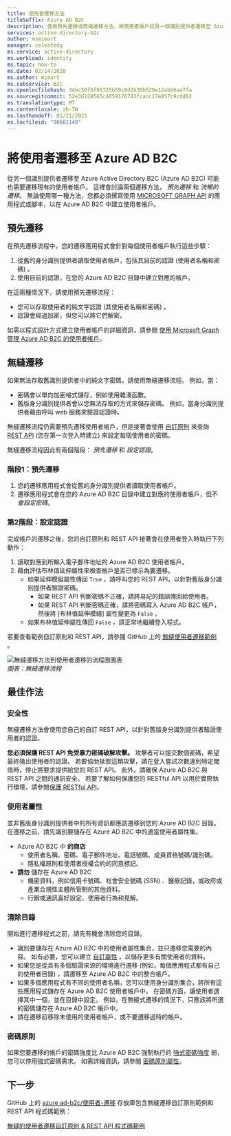 ```yaml
---
title: 使用者遷移方法
titleSuffix: Azure AD B2C
description: 使用預先遷移或無縫遷移方法，將使用者帳戶從另一個識別提供者遷移至 Azure AD B2C。
services: active-directory-b2c
author: msmimart
manager: celestedg
ms.service: active-directory
ms.workload: identity
ms.topic: how-to
ms.date: 02/14/2020
ms.author: mimart
ms.subservice: B2C
ms.openlocfilehash: 34bc50f5f95725b59c0d2b30b529e12abb6aa7fa
ms.sourcegitcommit: 52e3d220565c4059176742fcacc17e857c9cdd02
ms.translationtype: MT
ms.contentlocale: zh-TW
ms.lasthandoff: 01/21/2021
ms.locfileid: "98661148"
---
```

# <a name="migrate-users-to-azure-ad-b2c"></a>將使用者遷移至 Azure AD B2C

從另一個識別提供者遷移至 Azure Active Directory B2C (Azure AD B2C) 可能也需要遷移現有的使用者帳戶。 這裡會討論兩個遷移方法， *預先遷移* 和 *流暢的遷移*。 無論使用哪一種方法，您都必須撰寫使用 [MICROSOFT GRAPH API](microsoft-graph-operations.md) 的應用程式或腳本，以在 Azure AD B2C 中建立使用者帳戶。

## <a name="pre-migration"></a>預先遷移

在預先遷移流程中，您的遷移應用程式會針對每個使用者帳戶執行這些步驟：

1. 從舊的身分識別提供者讀取使用者帳戶，包括其目前的認證 (使用者名稱和密碼) 。
1. 使用目前的認證，在您的 Azure AD B2C 目錄中建立對應的帳戶。

在這兩種情況下，請使用預先遷移流程：

- 您可以存取使用者的純文字認證 (其使用者名稱和密碼) 。
- 認證會經過加密，但您可以將它們解密。

如需以程式設計方式建立使用者帳戶的詳細資訊，請參閱 [使用 Microsoft Graph 管理 Azure AD B2C 的使用者帳戶](microsoft-graph-operations.md)。

## <a name="seamless-migration"></a>無縫遷移

如果無法存取舊識別提供者中的純文字密碼，請使用無縫遷移流程。 例如，當：

- 密碼會以單向加密格式儲存，例如使用雜湊函數。
- 舊版身分識別提供者會以您無法存取的方式來儲存密碼。 例如，當身分識別提供者藉由呼叫 web 服務來驗證認證時。

無縫遷移流程仍需要預先遷移使用者帳戶，但是接著會使用 [自訂原則](custom-policy-get-started.md) 來查詢 [REST API](custom-policy-rest-api-intro.md) (您在第一次登入時建立) 來設定每個使用者的密碼。

無縫遷移流程因此有兩個階段： *預先遷移* 和 *設定認證*。

### <a name="phase-1-pre-migration"></a>階段1：預先遷移

1. 您的遷移應用程式會從舊的身分識別提供者讀取使用者帳戶。
1. 遷移應用程式會在您的 Azure AD B2C 目錄中建立對應的使用者帳戶，但不 *會設定密碼*。

### <a name="phase-2-set-credentials"></a>第2階段：設定認證

完成帳戶的遷移之後，您的自訂原則和 REST API 接著會在使用者登入時執行下列動作：

1. 讀取對應到所輸入電子郵件地址的 Azure AD B2C 使用者帳戶。
1. 藉由評估布林值延伸屬性來檢查帳戶是否已標示為要遷移。
    - 如果延伸模組屬性傳回 `True` ，請呼叫您的 REST API，以針對舊版身分識別提供者驗證密碼。
      - 如果 REST API 判斷密碼不正確，請將易記的錯誤傳回給使用者。
      - 如果 REST API 判斷密碼正確，請將密碼寫入 Azure AD B2C 帳戶，然後將 [布林值延伸模組] 屬性變更為 `False` 。
    - 如果布林值延伸屬性傳回 `False` ，請正常地繼續登入程式。

若要查看範例自訂原則和 REST API，請參閱 GitHub 上的 [無縫使用者遷移範例](https://aka.ms/b2c-account-seamless-migration) 。

![無縫遷移方法到使用者遷移的流程圖圖表](./media/user-migration/diagram-01-seamless-migration.png)<br />*圖表：無縫遷移流程*

## <a name="best-practices"></a>最佳作法

### <a name="security"></a>安全性

無縫遷移方法會使用您自己的自訂 REST API，以針對舊版身分識別提供者驗證使用者的認證。

**您必須保護 REST API 免受暴力密碼破解攻擊。** 攻擊者可以提交數個密碼，希望最終猜出使用者的認證。 若要協助抵禦這類攻擊，請在登入嘗試次數達到特定閾值時，停止將要求提供給您的 REST API。 此外，請確保 Azure AD B2C 與 REST API 之間的通訊安全。 若要了解如何保護您的 RESTful API 以用於實際執行環境，請參閱[保護 RESTful API](secure-rest-api.md)。

### <a name="user-attributes"></a>使用者屬性

並非舊版身分識別提供者中的所有資訊都應該遷移到您的 Azure AD B2C 目錄。 在遷移之前，請先識別要儲存在 Azure AD B2C 中的適當使用者屬性集。

- Azure AD B2C 中 **的商店**
  - 使用者名稱、密碼、電子郵件地址、電話號碼、成員資格號碼/識別碼。
  - 隱私權原則和使用者授權合約的同意標記。
- **請勿** 儲存在 Azure AD B2C
  - 機密資料，例如信用卡號碼、社會安全號碼 (SSN) 、醫療記錄，或政府或產業合規性主體所管制的其他資料。
  - 行銷或通訊喜好設定、使用者行為和見解。

### <a name="directory-clean-up"></a>清除目錄

開始進行遷移程式之前，請先有機會清除您的目錄。

- 識別要儲存在 Azure AD B2C 中的使用者屬性集合，並只遷移您需要的內容。 如有必要，您可以建立 [自訂屬性](user-flow-custom-attributes.md) ，以儲存更多有關使用者的資料。
- 如果您是從具有多個驗證來源的環境進行遷移 (例如，每個應用程式都有自己的使用者目錄) ，請遷移至 Azure AD B2C 中的整合帳戶。
- 如果多個應用程式有不同的使用者名稱，您可以使用身分識別集合，將所有這些應用程式儲存在 Azure AD B2C 使用者帳戶中。 在密碼方面，讓使用者選擇其中一個，並在目錄中設定。 例如，在無縫式遷移的情況下，只應該將所選的密碼儲存在 Azure AD B2C 帳戶中。
- 請在遷移前移除未使用的使用者帳戶，或不要遷移過時的帳戶。

### <a name="password-policy"></a>密碼原則

如果您要遷移的帳戶的密碼強度比 Azure AD B2C 強制執行的 [強式密碼強度](../active-directory/authentication/concept-sspr-policy.md) 弱，您可以停用強式密碼需求。 如需詳細資訊，請參閱 [密碼原則屬性](user-profile-attributes.md#password-policy-attribute)。

## <a name="next-steps"></a>下一步

GitHub 上的 [azure ad-b2c/使用者-遷移](https://github.com/azure-ad-b2c/user-migration) 存放庫包含無縫遷移自訂原則範例和 REST API 程式碼範例：

[無縫的使用者遷移自訂原則 & REST API 程式碼範例](https://aka.ms/b2c-account-seamless-migration)
